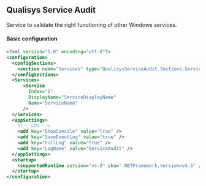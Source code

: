 ## Qualisys Service Audit

Service to validate the right functioning of other Windows services.

#### Basic configuration

```xml
<?xml version="1.0" encoding="utf-8"?>
<configuration>
  <configSections>
    <section name="Services" type="QualisysServiceAudit.Sections.ServiceSection, QualisysServiceAudit" />
  </configSections>
  <Services>
      <Service 
        Index="1" 
        DisplayName="ServiceDisplayName" 
        Name="ServiceName" 
      />
  </Services>
  <appSettings>
    <!-- LOG -->
    <add key="ShowConsole" value="true" />
    <add key="SaveEventLog" value="true" />
    <add key="FullLog" value="true" />
    <add key="LogName" value="ServiceAudit" />
  </appSettings>
  <startup>
    <supportedRuntime version="v4.0" sku=".NETFramework,Version=v4.5" />
  </startup>
</configuration>
```